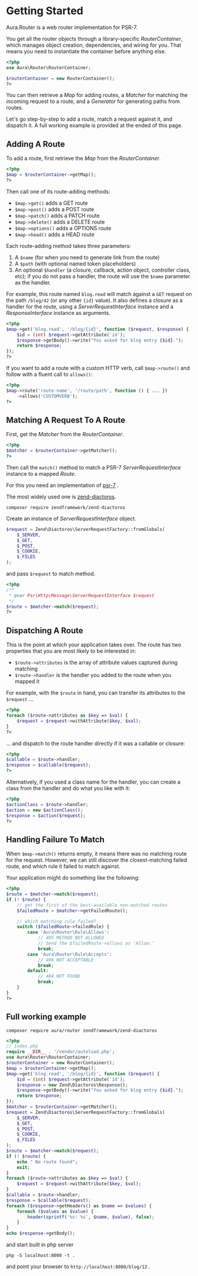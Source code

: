 # Getting Started

Aura.Router is a web router implementation for PSR-7.

You get all the router objects through a library-specific _RouterContainer_, which manages object creation, dependencies, and wiring for you. That means you need to instantiate the container before anything else.

```php
<?php
use Aura\Router\RouterContainer;

$routerContainer = new RouterContainer();
?>
```

You can then retrieve a _Map_ for adding routes, a _Matcher_ for matching the incoming request to a route, and a _Generator_ for generating paths from routes.

Let's go step-by-step to add a route, match a request against it, and dispatch it.
A full working example is provided at the ended of this page.

## Adding A Route

To add a route, first retrieve the _Map_ from the _RouterContainer_.

```php
<?php
$map = $routerContainer->getMap();
?>
```

Then call one of its route-adding methods:

- `$map->get()` adds a GET route
- `$map->post()` adds a POST route
- `$map->patch()` adds a PATCH route
- `$map->delete()` adds a DELETE route
- `$map->options()` adds a OPTIONS route
- `$map->head()` adds a HEAD route

Each route-adding method takes three parameters:

1. A `$name` (for when you need to generate link from the route)
2. A `$path` (with optional named token placeholders)
3. An optional `$handler` (a closure, callback, action object, controller class, etc); if you do not pass a handler, the route will use the `$name` parameter as the handler.

For example, this route named `blog.read` will match against a `GET` request on the path `/blog/42` (or any other `{id}` value). It also defines a closure as a handler for the route, using a _ServerRequestInterface_ instance and a _ResponseInterface_ instance as arguments.

```php
<?php
$map->get('blog.read', '/blog/{id}', function ($request, $response) {
    $id = (int) $request->getAttribute('id');
    $response->getBody()->write("You asked for blog entry {$id}.");
    return $response;
});
?>
```

If you want to add a route with a custom HTTP verb, call `$map->route()` and follow with a fluent call to `allows()`:

```php
<?php
$map->route('route-name', '/route/path', function () { ... })
    ->allows('CUSTOMVERB');
?>
```

## Matching A Request To A Route

First, get the _Matcher_ from the _RouterContainer_.

```php
<?php
$matcher = $routerContainer->getMatcher();
?>
```

Then call the `match()` method to match a PSR-7 _ServerRequestInterface_ instance to a mapped _Route_.

For this you need an implementation of [psr-7](https://packagist.org/providers/psr/http-message-implementation) .

The most widely used one is [zend-diactoros](https://zendframework.github.io/zend-diactoros/).

```
composer require zendframework/zend-diactoros
```

Create an instance of _ServerRequestInterface_ object.

```php
$request = Zend\Diactoros\ServerRequestFactory::fromGlobals(
    $_SERVER,
    $_GET,
    $_POST,
    $_COOKIE,
    $_FILES
);
```

and pass `$request` to match method.

```php
<?php
/**
 * @var Psr\Http\Message\ServerRequestInterface $request
 */
$route = $matcher->match($request);
?>
```

## Dispatching A Route

This is the point at which your application takes over. The route has two properties that you are most likely to be interested in:

- `$route->attributes` is the array of attribute values captured during matching
- `$route->handler` is the handler you added to the route when you mapped it

For example, with the `$route` in hand, you can transfer its attributes to the `$request` ...

```php
<?php
foreach ($route->attributes as $key => $val) {
    $request = $request->withAttribute($key, $val);
}
?>
```

... and dispatch to the route handler directly if it was a callable or closure:

```php
<?php
$callable = $route->handler;
$response = $callable($request);
?>
```

Alternatively, if you used a class name for the handler, you can create a class from the handler and do what you like with it:

```php
<?php
$actionClass = $route->handler;
$action = new $actionClass();
$response = $action($request);
?>
```

## Handling Failure To Match

When `$map->match()` returns empty, it means there was no matching route for the request. However, we can still discover the closest-matching failed route, and which rule it failed to match against.

Your application might do something like the following:

```php
<?php
$route = $matcher->match($request);
if (! $route) {
    // get the first of the best-available non-matched routes
    $failedRoute = $matcher->getFailedRoute();

    // which matching rule failed?
    switch ($failedRoute->failedRule) {
        case 'Aura\Router\Rule\Allows':
            // 405 METHOD NOT ALLOWED
            // Send the $failedRoute->allows as 'Allow:'
            break;
        case 'Aura\Router\Rule\Accepts':
            // 406 NOT ACCEPTABLE
            break;
        default:
            // 404 NOT FOUND
            break;
    }
}
?>
```

## Full working example

```
composer require aura/router zendframework/zend-diactoros
```

```php
<?php
// index.php
require __DIR__ . '/vendor/autoload.php';
use Aura\Router\RouterContainer;
$routerContainer = new RouterContainer();
$map = $routerContainer->getMap();
$map->get('blog.read', '/blog/{id}', function ($request) {
    $id = (int) $request->getAttribute('id');
    $response = new Zend\Diactoros\Response();
    $response->getBody()->write("You asked for blog entry {$id}.");
    return $response;
});
$matcher = $routerContainer->getMatcher();
$request = Zend\Diactoros\ServerRequestFactory::fromGlobals(
    $_SERVER,
    $_GET,
    $_POST,
    $_COOKIE,
    $_FILES
);
$route = $matcher->match($request);
if (! $route) {
    echo " No route found";
    exit;
}
foreach ($route->attributes as $key => $val) {
    $request = $request->withAttribute($key, $val);
}
$callable = $route->handler;
$response = $callable($request);
foreach ($response->getHeaders() as $name => $values) {
    foreach ($values as $value) {
        header(sprintf('%s: %s', $name, $value), false);
    }
}
echo $response->getBody();
```

and start built in php server

```
php -S localhost:8000 -t .
```

and point your browser to `http://localhost:8000/blog/12` .
